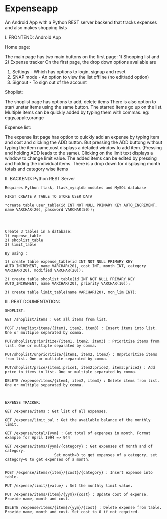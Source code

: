 # Expenseapp
An Android App with a Python REST server backend that tracks expenses and also makes shopping lists




I. FRONTEND: Android App

Home page:

The main page has two main buttons on the first page: 1) Shopping list and 2) Expense tracker
On the first page, the drop down options available are 
1) Settings - Which has options to login, signup and reset
2) SNAP mode - An option to view the list offline (no edit/add option)
3) Signout - To sign out of the account

Shoplist:

The shoplist page has options to add, delete items
There is also option to star/ unstar items using the same button. The starred items go up on the list.
Multiple items can be quickly added by typing them with commas. eg: eggs,apple,orange

Expense list:

The expense list page has option to quickly add an expense by typing item and cost and clicking the ADD button.
But pressing the ADD buttong without typing the item name,cost displays a detailed window to add item. (Pressing and holding ADD leads to the same).
Clicking on the limit text displays a window to change limit value.
The added items can be edited by pressing and holding the individual items.
There is a drop down for displaying month totals and category wise items


II. BACKEND: Python REST Server
	
	Requires Python flask, flask_mysqldb modules and MySQL database

	FIRST CREATE A TABLE TO STORE USER DATA

	*create table user_table(id INT NOT NULL PRIMARY KEY AUTO_INCREMENT, name VARCHAR(20), password VARCHAR(50));


	

	Create 3 tables in a database:
	1) expense_table
	2) shoplist_table
	3) limit_table
 
	By using :

	1) create table expense_table(id INT NOT NULL PRIMARY KEY AUTO_INCREMENT, name VARCHAR(20), cost INT, month INT, category VARCHAR(20), modified VARCHAR(20));

	2) create table shoplist_table(id INT NOT NULL PRIMARY KEY AUTO_INCREMENT, name VARCHAR(20), priority VARCHAR(10));

	3) create table limit_table(name VARCHAR(20), mon_lim INT);

	 
III. REST DOUMENTATION:

	SHOPLIST:

	GET /shoplist/items : Get all items from list.	

	POST /shoplist/items/{item1, item2, item3} : Insert items into list. One or multiple separated by comma.

	PUT/shoplist/prioritize/{item1, item2, item3} : Prioritize items from list. One or multiple separated by comma.
	
	PUT/shoplist/unprioritize/{item1, item2, item3} : Unprioritize items from list. One or multiple separated by comma.

	PUT/shoplist/price/{item1:price1, item2:price2, item3:price3} : Add price to items in list. One or multiple separated by comma.
	
	DELETE /expense/items/{item1, item2, item3} : Delete items from list. One or multiple separated by comma.	



	EXPENSE TRACKER:

	GET /expense/items : Get list of all expenses.

	GET /expense/limit_bal : Get the available balance of the monthly limit.

	GET /expense/total/{yym} : Get total of expenses in month. Format example for April 1994 => 944 

	GET /expense/items/{yym}/{category} : Get expenses of month and of category. 
					      Set month=0 to get expenses of a category, set category=0 to get expenses of a month.


	POST /expense/items/{item}/{cost}/{category} : Insert expense into table.

	PUT /expense/limit/{value} : Set the monthly limit value.

	PUT /expense/items/{item}/{yym}/{cost} : Update cost of expense. Provide name, month and cost.

	DELETE /expense/items/{item}/{yym}/{cost} : Delete expense from table. Provide name, month and cost. Set cost to 0 if not required.




	